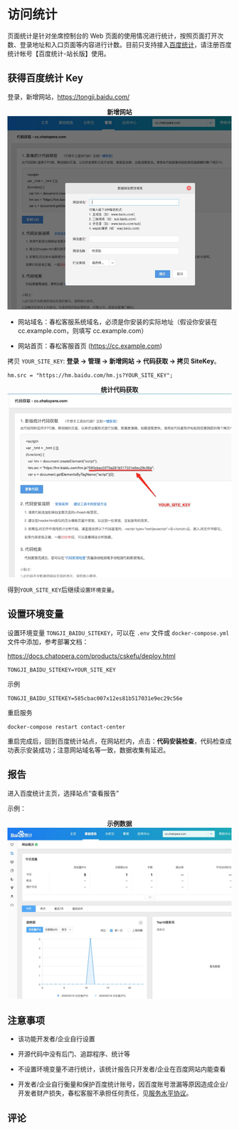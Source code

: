 # 访问统计

页面统计是针对坐席控制台的 Web 页面的使用情况进行统计，按照页面打开次数、登录地址和入口页面等内容进行计数。目前只支持接入[百度统计](https://tongji.baidu.com/)，请注册百度统计帐号【百度统计-站长版】使用。

## 获得百度统计 Key

登录，新增网站，https://tongji.baidu.com/

<p align="center">
    <b>新增网站</b>
    <img width="800" src="../../images/products/cosin/g23.jpg" alt="新增网站" />
</p>

- 网站域名：春松客服系统域名，必须是你安装的实际地址（假设你安装在 cc.example.com，则填写 cc.example.com）

- 网站首页：春松客服首页 (https://cc.example.com)

拷贝 `YOUR_SITE_KEY`: **登录 -> 管理 -> 新增网站 -> 代码获取 -> 拷贝 SiteKey**。

```
hm.src = "https://hm.baidu.com/hm.js?YOUR_SITE_KEY";
```

<p align="center">
    <b>统计代码获取</b>
    <img width="800" src="../../images/products/cosin/g25.jpg" alt="统计代码获取" />
</p>

得到`YOUR_SITE_KEY`后继续`设置环境变量`。

## 设置环境变量

设置环境变量 `TONGJI_BAIDU_SITEKEY`，可以在 `.env` 文件或 `docker-compose.yml` 文件中添加，参考部署文档：

https://docs.chatopera.com/products/cskefu/deploy.html

```
TONGJI_BAIDU_SITEKEY=YOUR_SITE_KEY
```

示例

```
TONGJI_BAIDU_SITEKEY=585cbac007x12es81b517031e9ec29c56e
```

重启服务

```
docker-compose restart contact-center
```

重启完成后，回到百度统计站点，在网站栏内，点击：**代码安装检查**，代码检查成功表示安装成功；注意网站域名等一致，数据收集有延迟。

## 报告

进入百度统计主页，选择站点“查看报告”

示例：

<p align="center">
    <b>示例数据</b>
    <img width="800" src="../../images/products/cosin/g24.jpg" alt="示例数据" />
</p>

## 注意事项

- 该功能开发者/企业自行设置

- 开源代码中没有后门、追踪程序、统计等

- 不设置环境变量不进行统计，该统计报告只开发者/企业在百度网站内能查看

- 开发者/企业自行衡量和保护百度统计账号，因百度账号泄漏等原因造成企业/开发者财产损失，春松客服不承担任何责任，见[服务水平协议](https://docs.chatopera.com/products/cskefu/sla.html)。

## 评论

<script src="https://utteranc.es/client.js"
        repo="chatopera/docs"
        issue-term="pathname"
        label="Comment"
        theme="github-light"
        crossorigin="anonymous"
        async>
</script>
